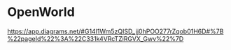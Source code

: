 # OpenWorld
https://app.diagrams.net/#G14l1Wm5zQISD_jj0hPOO277rZqob01H6D#%7B%22pageId%22%3A%22C331k4VRcTZiRGVX_Gwv%22%7D
